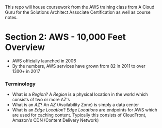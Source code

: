 This repo will house coursework from the AWS training class from A Cloud Guru for the Solutions Architect Associate Certification as well as course notes.

# Section 2: AWS - 10,000 Feet Overview
* AWS officially launched in 2006
* By the numbers, AWS services have grown from 82 in 2011 to over 1300+ in 2017

### Terminology
* What is a *Region*? A *Region* is a physical location in the world which consists of two or more AZ's
* What is an *AZ*? An *AZ* (Availability Zone) is simply a data center
* What is an *Edge Location*? *Edge Locations* are endpoints for AWS which are used for caching content. Typically this consists of CloudFront, Amazon's CDN (Content Delivery Network)
